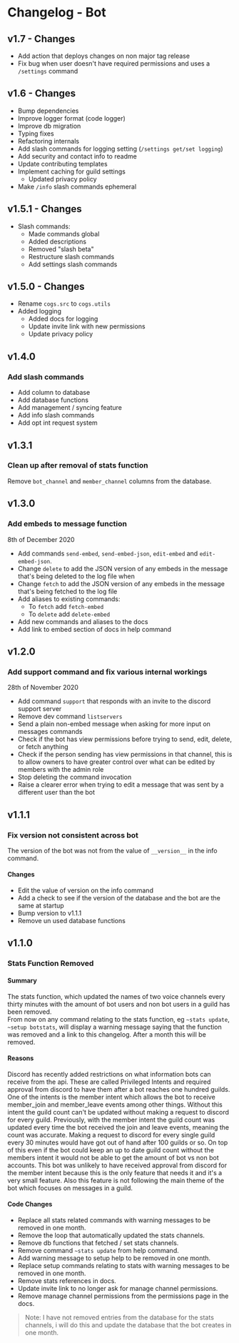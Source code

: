 # Changelog - Bot

## v1.7 - Changes

- Add action that deploys changes on non major tag release
- Fix bug when user doesn't have required permissions and uses a `/settings` command
## v1.6 - Changes

- Bump dependencies
- Improve logger format (code logger)
- Improve db migration
- Typing fixes
- Refactoring internals
- Add slash commands for logging setting (`/settings get/set logging`)
- Add security and contact info to readme
- Update contributing templates
- Implement caching for guild settings
  - Updated privacy policy
- Make `/info` slash commands ephemeral


## v1.5.1 - Changes

- Slash commands:
  - Made commands global
  - Added descriptions
  - Removed "slash beta"
  - Restructure slash commands
  - Add settings slash commands

## v1.5.0 - Changes

- Rename `cogs.src` to `cogs.utils`
- Added logging
  - Added docs for logging
  - Update invite link with new permissions
  - Update privacy policy

## v1.4.0

### Add slash commands

- Add column to database
- Add database functions
- Add management / syncing feature
- Add info slash commands
- Add opt int request system

## v1.3.1

### Clean up after removal of stats function

Remove `bot_channel` and `member_channel` columns from the database.

## v1.3.0

### Add embeds to message function

8th of December 2020

- Add commands `send-embed`, `send-embed-json`, `edit-embed` and `edit-embed-json`.
- Change `delete` to add the JSON version of any embeds in the message that's being deleted to the log file when
- Change `fetch` to add the JSON version of any embeds in the message that's being fetched to the log file
- Add aliases to existing commands:
  - To `fetch` add `fetch-embed`
  - To `delete` add `delete-embed`
- Add new commands and aliases to the docs
- Add link to embed section of docs in help command

## v1.2.0

### Add support command and fix various internal workings

28th of November 2020

- Add command `support` that responds with an invite to the discord support server
- Remove dev command `listservers`
- Send a plain non-embed message when asking for more input on messages commands
- Check if the bot has view permissions before trying to send, edit, delete, or fetch anything
- Check if the person sending has view permissions in that channel, this is to allow owners to have greater control over what can be edited by members with the admin role
- Stop deleting the command invocation
- Raise a clearer error when trying to edit a message that was sent by a different user than the bot

## v1.1.1

### Fix version not consistent across bot

The version of the bot was not from the value of `__version__` in the info command.

#### Changes

- Edit the value of version on the info command
- Add a check to see if the version of the database and the bot are the same at startup
- Bump version to v1.1.1
- Remove un used database functions

## v1.1.0

### Stats Function Removed

#### Summary

The stats function, which updated the names of two voice channels every thirty minutes with the amount of bot users and non bot users in a guild has been removed.  
From now on any command relating to the stats function, eg `~stats update`, `~setup botstats`, will display a warning message saying that the function was removed and a link to this changelog. After a month this will be removed.

#### Reasons

Discord has recently added restrictions on what information bots can receive from the api. These are called Privileged Intents and required approval from discord to have them after a bot reaches one hundred guilds.
One of the intents is the member intent which allows the bot to receive member_join and member_leave events among other things. Without this intent the guild count can't be updated without making a request to discord for every guild. Previously, with the member intent the guild count was updated every time the bot received the join and leave events, meaning the count was accurate.
Making a request to discord for every single guild every 30 minutes would have got out of hand after 100 guilds or so. On top of this even if the bot could keep an up to date guild count without the members intent it would not be able to get the amount of bot vs non bot accounts. This bot was unlikely to have received approval from discord for the member intent because this is the only feature that needs it and it's a very small feature. Also this feature is not following the main theme of the bot which focuses on messages in a guild.

#### Code Changes

- Replace all stats related commands with warning messages to be removed in one month.
- Remove the loop that automatically updated the stats channels.
- Remove db functions that fetched / set stats channels.
- Remove command `~stats update` from help command.
- Add warning message to setup help to be removed in one month.
- Replace setup commands relating to stats with warning messages to be removed in one month.
- Remove stats references in docs.
- Update invite link to no longer ask for manage channel permissions.
- Remove manage channel permissions from the permissions page in the docs.

> Note: I have not removed entries from the database for the stats channels, i will do this and update the database that the bot creates in one month.
